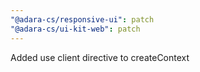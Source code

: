 ```yaml
---
"@adara-cs/responsive-ui": patch
"@adara-cs/ui-kit-web": patch
---
```


Added use client directive to createContext
